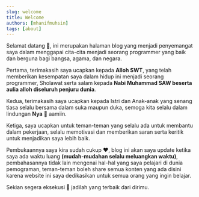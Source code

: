 ```yaml
---
slug: welcome
title: Welcome
authors: [mhanifmuhsin]
tags: [about]
---
```


Selamat datang 🎉, ini merupakan halaman blog yang menjadi penyemangat saya dalam menggapai cita-cita menjadi seorang programmer yang baik dan berguna bagi bangsa, agama, dan negara.

Pertama, terimakasih saya ucapkan kepada **Alloh SWT**, yang telah memberikan kesempatan saya dalam hidup ini menjadi seorang programmer, Sholawat serta salam kepada **Nabi Muhammad SAW beserta aulia alloh diseluruh penjuru dunia**.

Kedua, terimakasih saya ucapkan kepada Istri dan Anak-anak yang senang tiasa selalu bersama dalam suka maupun duka, semoga kita selalu dalam lindungan **Nya** 🤲 aamiin.

Ketiga, saya ucapkan untuk teman-teman yang selalu ada untuk membantu dalam pekerjaan, selalu memotivasi dan memberikan saran serta keritik untuk menjadikan saya lebih baik.

Pembukaannya saya kira sudah cukup ❤️, blog ini akan saya update ketika saya ada waktu luang **(mudah-mudahan selalu meluangkan waktu)**, pembahasannya tidak lain mengenai hal-hal yang saya pelajari di dunia pemograman, teman-teman boleh share semua konten yang ada disini karena website ini saya dedikasikan untuk semua orang yang ingin belajar.

Sekian segera eksekusi 🚀 jadilah yang terbaik dari dirimu.
